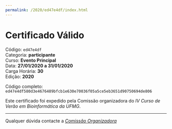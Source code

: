 ```yaml
---
permalink: /2020/ed47e4df/index.html
---
```


# Certificado Válido

Código: `ed47e4df`<br>
Categoria: **participante**<br>
Curso: **Evento Principal**<br>
Data: **27/01/2020 a 31/01/2020**<br>
Carga Horária: **30**<br>
Edição: **2020**<br>


Código completo: `ed47e4df580d3e4676489bfcb1e630e70036f05a5ce5eb3651d90750694de806`


Este certificado foi expedido pela Comissão organizadora do *IV Curso de Verão em Bioinformática da UFMG*.

----

Qualquer dúvida contacte a [_Comissão Organizadora_](<mailto:cursobioinfoufmg@gmail.com$subject=[Certificados]>)

